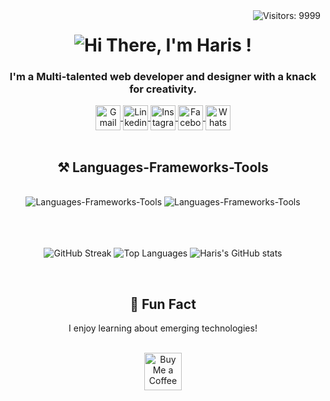 <img align="right" src="https://visitor-badge.laobi.icu/badge?page_id=Az-Haris.Az-Haris" alt="Visitors: 9999" />

<h1 align="center">
    <img src="https://readme-typing-svg.herokuapp.com/?font=Righteous&size=35&center=true&vCenter=true&width=500&height=70&duration=4000&lines=Hi+There!+👋;+I'm+Haris!;" alt="Hi There, I'm Haris !" />
</h1>

<h3 align="center">I'm a Multi-talented web developer and designer with a knack for creativity.</h3>

<div align="center"> 
  <a href="https://mailto:mdalimuzzaman437@gmail.com" target="_blank">
     <img height=40 align="center" src="https://cdn-icons-png.flaticon.com/128/5968/5968534.png" alt="Gmail" />
  </a>
  <a href="https://www.linkedin.com/in/alimuzzaman-haris/" target="_blank">
     <img height=40 align="center" src="https://cdn-icons-png.flaticon.com/128/145/145807.png" alt="Linkedin" />
  </a>
  <a href="https://www.instagram.com/alimuzzaman.haris/" target="_blank">
     <img height=40 align="center" src="https://cdn-icons-png.flaticon.com/128/15713/15713420.png" alt="Instagram" />
  </a>
    <a href="https://www.facebook.com/alimuzzaman.haris/" target="_blank">
     <img height=40 align="center" src="https://cdn-icons-png.flaticon.com/128/5968/5968764.png" alt="Facebook" />
  </a>
    <a href="https://wa.me/+8801405742311/" target="_blank">
     <img height=40 align="center" src="https://cdn-icons-png.flaticon.com/128/15713/15713434.png" alt="WhatsApp" />
  </a>
</div>

 <br/>
 
<h2 align="center">⚒️ Languages-Frameworks-Tools</h2>
<br/>
<div align="center">
    <img src="https://skillicons.dev/icons?i=html,css,bootstrap,tailwind,js,react,vscode,github,figma,git" alt="Languages-Frameworks-Tools" />
    <img src="https://skillicons.dev/icons?i=nodejs,express,javascript,typescript,express,firebase,mongodb,redux,c,nextjs,mysql" alt="Languages-Frameworks-Tools" /><br>
</div>

<br />
<br />
<br />

<p align="center">
    <img src="https://github-readme-streak-stats.herokuapp.com?user=Az-Haris&date_format=j%20M%5B%20Y%5D&card_width=595" alt="GitHub Streak" />
    <img src="https://github-readme-stats.vercel.app/api/top-langs/?username=Az-Haris&card_width=595&layout=compact" alt="Top Languages">
    <img src="https://github-readme-stats.vercel.app/api?username=Az-Haris&show_icons=true&count_private=true&rank_icon=github&theme=transparent&card_width=595" alt="Haris's GitHub stats">
</p>

<br />

<h2 align="center">🌈 Fun Fact</h2>
<p align="center">I enjoy learning about emerging technologies!</p>
<br />
<div align="center">
    <a href="https://buymeacoffee.com/ZfXvzCcYq0" target="_blank">
    <img height=60 src="https://www.codehim.com/wp-content/uploads/2022/09/bmc-button.png" alt="Buy Me a Coffee" />
</a>
</div>
